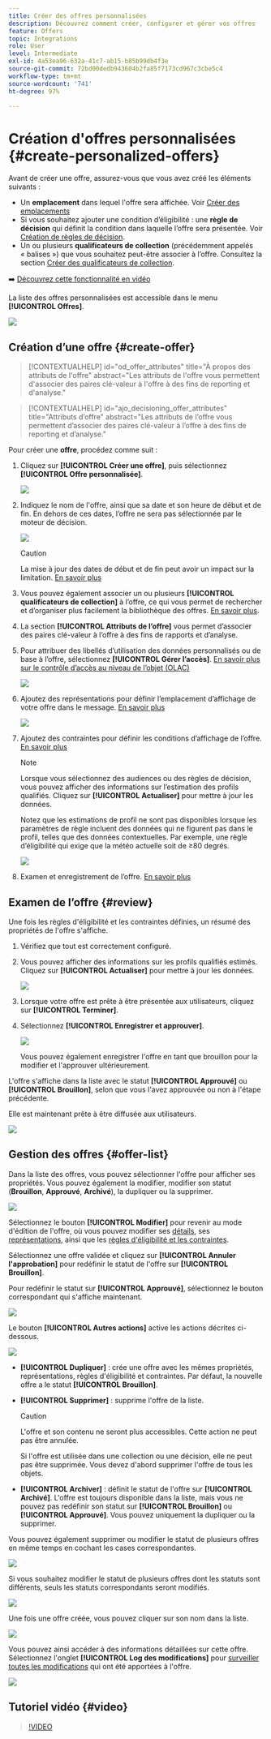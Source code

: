 ```yaml
---
title: Créer des offres personnalisées
description: Découvrez comment créer, configurer et gérer vos offres
feature: Offers
topic: Integrations
role: User
level: Intermediate
exl-id: 4a53ea96-632a-41c7-ab15-b85b99db4f3e
source-git-commit: 72bd00dedb943604b2fa85f7173cd967c3cbe5c4
workflow-type: tm+mt
source-wordcount: '741'
ht-degree: 97%

---
```


# Création d&#39;offres personnalisées {#create-personalized-offers}

Avant de créer une offre, assurez-vous que vous avez créé les éléments suivants :

* Un **emplacement** dans lequel l&#39;offre sera affichée. Voir [Créer des emplacements](../offer-library/creating-placements.md)
* Si vous souhaitez ajouter une condition d’éligibilité : une **règle de décision** qui définit la condition dans laquelle l’offre sera présentée. Voir [Création de règles de décision](../offer-library/creating-decision-rules.md).
* Un ou plusieurs **qualificateurs de collection** (précédemment appelés « balises ») que vous souhaitez peut-être associer à l’offre. Consultez la section [Créer des qualificateurs de collection](../offer-library/creating-tags.md).

➡️ [Découvrez cette fonctionnalité en vidéo](#video)

La liste des offres personnalisées est accessible dans le menu **[!UICONTROL Offres]**.

![](../assets/offers_list.png)

## Création d’une offre {#create-offer}

>[!CONTEXTUALHELP]
>id="od_offer_attributes"
>title="À propos des attributs de l&#39;offre"
>abstract="Les attributs de l&#39;offre vous permettent d&#39;associer des paires clé-valeur à l&#39;offre à des fins de reporting et d&#39;analyse."

>[!CONTEXTUALHELP]
>id="ajo_decisioning_offer_attributes"
>title="Attributs d’offre"
>abstract="Les attributs de l’offre vous permettent d’associer des paires clé-valeur à l’offre à des fins de reporting et d’analyse."

Pour créer une **offre**, procédez comme suit :

1. Cliquez sur **[!UICONTROL Créer une offre]**, puis sélectionnez **[!UICONTROL Offre personnalisée]**.

   ![](../assets/create_offer.png)

1. Indiquez le nom de l&#39;offre, ainsi que sa date et son heure de début et de fin. En dehors de ces dates, l’offre ne sera pas sélectionnée par le moteur de décision.

   ![](../assets/offer_details.png)

   >[!CAUTION]
   >
   >La mise à jour des dates de début et de fin peut avoir un impact sur la limitation. [En savoir plus](add-constraints.md#capping-change-date)

1. Vous pouvez également associer un ou plusieurs **[!UICONTROL qualificateurs de collection]** à l’offre, ce qui vous permet de rechercher et d’organiser plus facilement la bibliothèque des offres. [En savoir plus](creating-tags.md).

1. La section **[!UICONTROL Attributs de l’offre]** vous permet d’associer des paires clé-valeur à l’offre à des fins de rapports et d’analyse.

1. Pour attribuer des libellés d’utilisation des données personnalisés ou de base à l’offre, sélectionnez **[!UICONTROL Gérer l’accès]**. [En savoir plus sur le contrôle d’accès au niveau de l’objet (OLAC)](../../administration/object-based-access.md)

   ![](../assets/offer_manage-access.png)

1. Ajoutez des représentations pour définir l’emplacement d’affichage de votre offre dans le message. [En savoir plus](add-representations.md)

   ![](../assets/channel-placement.png)

1. Ajoutez des contraintes pour définir les conditions d’affichage de l’offre. [En savoir plus](add-constraints.md)

   >[!NOTE]
   >
   >Lorsque vous sélectionnez des audiences ou des règles de décision, vous pouvez afficher des informations sur l’estimation des profils qualifiés. Cliquez sur **[!UICONTROL Actualiser]** pour mettre à jour les données.
   >
   >Notez que les estimations de profil ne sont pas disponibles lorsque les paramètres de règle incluent des données qui ne figurent pas dans le profil, telles que des données contextuelles. Par exemple, une règle d’éligibilité qui exige que la météo actuelle soit de ≥80 degrés.

   ![](../assets/offer-constraints-example.png)

1. Examen et enregistrement de l’offre. [En savoir plus](#review)

## Examen de l’offre {#review}

Une fois les règles d&#39;éligibilité et les contraintes définies, un résumé des propriétés de l&#39;offre s&#39;affiche.

1. Vérifiez que tout est correctement configuré.

1. Vous pouvez afficher des informations sur les profils qualifiés estimés. Cliquez sur **[!UICONTROL Actualiser]** pour mettre à jour les données.

   ![](../assets/offer-summary-estimate.png)

1. Lorsque votre offre est prête à être présentée aux utilisateurs, cliquez sur **[!UICONTROL Terminer]**.

1. Sélectionnez **[!UICONTROL Enregistrer et approuver]**.

   ![](../assets/offer_review.png)

   Vous pouvez également enregistrer l&#39;offre en tant que brouillon pour la modifier et l&#39;approuver ultérieurement.

L&#39;offre s&#39;affiche dans la liste avec le statut **[!UICONTROL Approuvé]** ou **[!UICONTROL Brouillon]**, selon que vous l&#39;avez approuvée ou non à l&#39;étape précédente.

Elle est maintenant prête à être diffusée aux utilisateurs.

![](../assets/offer_created.png)

## Gestion des offres {#offer-list}

Dans la liste des offres, vous pouvez sélectionner l&#39;offre pour afficher ses propriétés. Vous pouvez également la modifier, modifier son statut (**Brouillon**, **Approuvé**, **Archivé**), la dupliquer ou la supprimer.

![](../assets/offer_created.png)

Sélectionnez le bouton **[!UICONTROL Modifier]** pour revenir au mode d&#39;édition de l&#39;offre, où vous pouvez modifier ses [détails](#create-offer), ses [représentations](#representations), ainsi que les [règles d&#39;éligibilité et les contraintes](#eligibility).

Sélectionnez une offre validée et cliquez sur **[!UICONTROL Annuler l&#39;approbation]** pour redéfinir le statut de l&#39;offre sur **[!UICONTROL Brouillon]**.

Pour redéfinir le statut sur **[!UICONTROL Approuvé]**, sélectionnez le bouton correspondant qui s&#39;affiche maintenant.

![](../assets/offer_approve.png)

Le bouton **[!UICONTROL Autres actions]** active les actions décrites ci-dessous.

![](../assets/offer_more-actions.png)

* **[!UICONTROL Dupliquer]** : crée une offre avec les mêmes propriétés, représentations, règles d&#39;éligibilité et contraintes. Par défaut, la nouvelle offre a le statut **[!UICONTROL Brouillon]**.

* **[!UICONTROL Supprimer]** : supprime l&#39;offre de la liste.

  >[!CAUTION]
  >
  >L&#39;offre et son contenu ne seront plus accessibles. Cette action ne peut pas être annulée.
  >
  >Si l&#39;offre est utilisée dans une collection ou une décision, elle ne peut pas être supprimée. Vous devez d&#39;abord supprimer l&#39;offre de tous les objets.

* **[!UICONTROL Archiver]** : définit le statut de l&#39;offre sur **[!UICONTROL Archivé]**. L&#39;offre est toujours disponible dans la liste, mais vous ne pouvez pas redéfinir son statut sur **[!UICONTROL Brouillon]** ou **[!UICONTROL Approuvé]**. Vous pouvez uniquement la dupliquer ou la supprimer.

Vous pouvez également supprimer ou modifier le statut de plusieurs offres en même temps en cochant les cases correspondantes.

![](../assets/offer_multiple-selection.png)

Si vous souhaitez modifier le statut de plusieurs offres dont les statuts sont différents, seuls les statuts correspondants seront modifiés.

![](../assets/offer_change-status.png)

Une fois une offre créée, vous pouvez cliquer sur son nom dans la liste.

![](../assets/offer_click-name.png)

Vous pouvez ainsi accéder à des informations détaillées sur cette offre. Sélectionnez l&#39;onglet **[!UICONTROL Log des modifications]** pour [surveiller toutes les modifications](../get-started/user-interface.md#monitoring-changes) qui ont été apportées à l&#39;offre.

![](../assets/offer_information.png)

## Tutoriel vidéo {#video}

>[!VIDEO](https://video.tv.adobe.com/v/329375?quality=12)
